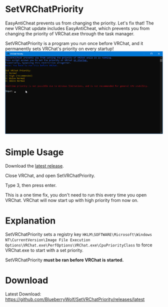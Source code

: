 # SetVRChatPriority
EasyAntiCheat prevents us from changing the priority.  Let's fix that!
The new VRChat update includes EasyAntiCheat, which prevents you from changing the priority of VRChat.exe through the task manager.

SetVRChatPriority is a program you run once before VRChat, and it permanently sets VRChat's priority on every startup!
![Preview Image](https://raw.githubusercontent.com/BlueberryWolf/SetVRChatPriority/main/example.png)

# Simple Usage
Download the [latest release](https://github.com/BlueberryWolf/SetVRChatPriority/releases/latest).

Close VRChat, and open SetVRChatPriority.

Type 3, then press enter.

This is a one time fix, you don't need to run this every time you open VRChat.
VRChat will now start up with high priority from now on.

# Explanation
SetVRChatPriority sets a registry key `HKLM\SOFTWARE\Microsoft\Windows NT\CurrentVersion\Image File Execution Options\VRChat.exe\PerfOptions\VRChat.exe\CpuPriorityClass` to force VRChat.exe to start with a set priority.

SetVRChatPriority **must be ran before VRChat is started.**

# Download
Latest Download: https://github.com/BlueberryWolf/SetVRChatPriority/releases/latest
